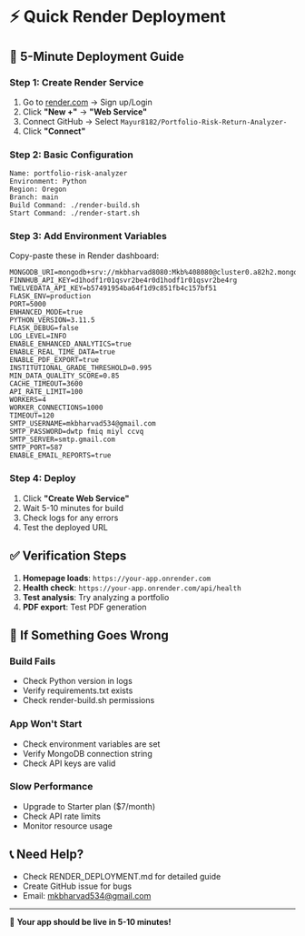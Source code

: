 # ⚡ Quick Render Deployment

## 🚀 **5-Minute Deployment Guide**

### **Step 1: Create Render Service**
1. Go to [render.com](https://render.com) → Sign up/Login
2. Click **"New +"** → **"Web Service"**
3. Connect GitHub → Select `Mayur8182/Portfolio-Risk-Return-Analyzer-`
4. Click **"Connect"**

### **Step 2: Basic Configuration**
```
Name: portfolio-risk-analyzer
Environment: Python
Region: Oregon
Branch: main
Build Command: ./render-build.sh
Start Command: ./render-start.sh
```

### **Step 3: Add Environment Variables**
Copy-paste these in Render dashboard:

```env
MONGODB_URI=mongodb+srv://mkbharvad8080:Mkb%408080@cluster0.a82h2.mongodb.net/
FINNHUB_API_KEY=d1hodf1r01qsvr2be4r0d1hodf1r01qsvr2be4rg
TWELVEDATA_API_KEY=b57491954ba64f1d9c851fb4c157bf51
FLASK_ENV=production
PORT=5000
ENHANCED_MODE=true
PYTHON_VERSION=3.11.5
FLASK_DEBUG=false
LOG_LEVEL=INFO
ENABLE_ENHANCED_ANALYTICS=true
ENABLE_REAL_TIME_DATA=true
ENABLE_PDF_EXPORT=true
INSTITUTIONAL_GRADE_THRESHOLD=0.995
MIN_DATA_QUALITY_SCORE=0.85
CACHE_TIMEOUT=3600
API_RATE_LIMIT=100
WORKERS=4
WORKER_CONNECTIONS=1000
TIMEOUT=120
SMTP_USERNAME=mkbharvad534@gmail.com
SMTP_PASSWORD=dwtp fmiq miyl ccvq
SMTP_SERVER=smtp.gmail.com
SMTP_PORT=587
ENABLE_EMAIL_REPORTS=true
```

### **Step 4: Deploy**
1. Click **"Create Web Service"**
2. Wait 5-10 minutes for build
3. Check logs for any errors
4. Test the deployed URL

## ✅ **Verification Steps**

1. **Homepage loads**: `https://your-app.onrender.com`
2. **Health check**: `https://your-app.onrender.com/api/health`
3. **Test analysis**: Try analyzing a portfolio
4. **PDF export**: Test PDF generation

## 🔧 **If Something Goes Wrong**

### **Build Fails**
- Check Python version in logs
- Verify requirements.txt exists
- Check render-build.sh permissions

### **App Won't Start**
- Check environment variables are set
- Verify MongoDB connection string
- Check API keys are valid

### **Slow Performance**
- Upgrade to Starter plan ($7/month)
- Check API rate limits
- Monitor resource usage

## 📞 **Need Help?**
- Check RENDER_DEPLOYMENT.md for detailed guide
- Create GitHub issue for bugs
- Email: mkbharvad534@gmail.com

---

🎉 **Your app should be live in 5-10 minutes!**
